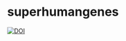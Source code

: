 # superhumangenes


[![DOI](https://sandbox.zenodo.org/badge/588128353.svg)](https://sandbox.zenodo.org/badge/latestdoi/588128353)
